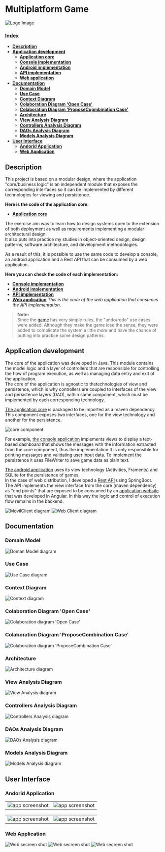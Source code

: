 # Multiplatform Game


![Logo Image](docs/presentation/master_mind_logo.svg)
### Index
- **[Description](#description)**
- **[Application development](#application-development)**
  - **[Application core](https://github.com/PacoMorando/master-mind-core)**
  - **[Console implementation](https://github.com/PacoMorando/master-mind-console)**
  - **[Android implementation](https://github.com/PacoMorando/master-mind-android)**
  - **[API  implementation](https://github.com/PacoMorando/master-mind-api)**
  - **[Web application](https://github.com/PacoMorando/master-mind-web)**
- **[Documentation](#documentation)**
  - **[Domain Model](#domain-model)**
  - **[Use Case](#use-case)**
  - **[Context Diagram](#context-diagram)**
  - **[Colaboration Diagram 'Open Case'](#colaboration-diagram-open-case)**
  - **[Colaboration Diagram 'ProposeCopmbination Case'](#colaboration-diagram-proposecombination-case)**
  - **[Architecture](#architecture)**
  - **[View Analysis Diagram](#view-analysis-diagram)**
  - **[Controllers Analysis Diagram](#controllers-analysis-diagram)**
  - **[DAOs Analysis Diagram](#daos-analysis-diagram)**
  - **[Models Analysis Diagram](#models-analysis-diagram)**
- **[User Interface](#user-interface)**
  - **[Andorid Application](#andorid-application)**
  - **[Web Application](#web-application)**


## Description

This project is based on a modular design, where the application "core/business logic" is an independent module that exposes the corresponding interfaces so it can be implemented by different technologies for viewing and persistence.

**Here is the code of the application core:**
- **[Application core](https://github.com/PacoMorando/master-mind-core)**

The exercise aim was to learn how to design systems open to the extension of both deployment as well as requirements implementing a modular architectural design.  
It also puts into practice my studies in object-oriented design, design patterns, software architecture, and development methodologies.

As a result of this, it is possible to use the same code to develop a console, an android application and a Rest API that can be consumed by a web application.

**Here you can check the code of each implementation:**  
- **[Console implementation](https://github.com/PacoMorando/master-mind-console)**
- **[Android implementation](https://github.com/PacoMorando/master-mind-android)**
- **[API  implementation](https://github.com/PacoMorando/master-mind-api)**
- **[Web application](https://github.com/PacoMorando/master-mind-web)** *This is the code of the web application that consumes the API implementation.*

>**Note:**  
Since the  [game](https://es.wikipedia.org/wiki/Mastermind)  has very simple rules, the "undo/redo" use cases were added. Although they make the game lose the sense, they were added to complicate the system a little more and have the chance of putting into practice some design patterns.

## Application development

The core of the application was developed in Java. This module contains the model logic and a layer of controllers that are responsible for controlling the flow of program execution, as well as managing data entry and exit of the application.  
The core of the application is agnostic to thetechnologies of view and persistence, which is why controllers are coupled to interfaces of the view and persistence layers (DAO), within same component, which must be implemented by each corresponding technology.

[The application core](https://github.com/PacoMorando/master-mind-core)  is packaged to be imported as a maven dependency.  
This component exposes two interfaces, one for the view technology and another for the persistence.



![core component](docs/presentation/master_mind_core_component.svg)

For example, [the console application](https://github.com/PacoMorando/master-mind-console)  implements views to display a text-based dashboard that shows the messages with the information extracted from the core component, thus the implementation It is only responsible for printing messages and validating user input data. To implement the persistence it uses FileWriter to save game data as plain text.

[The android application](https://github.com/PacoMorando/master-mind-android) uses its view technology (Activities, Framents) and SQLite for the persistence of games.  
In the case of web distribution, I developed a [Rest API](https://github.com/PacoMorando/master-mind-api) using SpringBoot. The API implements the view interface from the core (maven dependency) as "end points" that are exposed to be consumed by an [application website](https://github.com/PacoMorando/master-mind-web) that was developed in Angular. In this way the logic and control of execution flow remains in the backend.

![MovilClient diagram](docs/presentation/master_mind_movil_client.svg)
![Web Client diagram](docs/presentation/master_mind_web_client.svg)

## Documentation


### Domain Model
![Doman Model diagram](docs/core/domain_model/domain-mode-core.svg)


### Use Case
![Use Case diagram](docs/core/use_case/use-case-core.svg)


### Context Diagram
![Context diagram](docs/core/context/context-core.svg)


### Colaboration Diagram 'Open Case'
![Colaboration diagram 'Open Case'](docs/core/colaboration-open/colaboration-propose-combination-core.svg)


### Colaboration Diagram 'ProposeCombination Case'
![Colaboration diagram 'ProposeCombination Case'](docs/core/colaboration_propose_combination/colaboration-propose-combination-core.svg)


### Architecture
![Architecture diagram](docs/core/architecture-analysis/analysis-architecture-core.svg)


### View Analysis Diagram
![View Analysis diagram](docs/core/architecture-views-analysis/analysis-views-core.svg)


### Controllers Analysis Diagram
![Controllers Analysis diagram](docs/core/architecture-controllers-analysis/analysis-controllers-core.svg)


### DAOs Analysis Diagram
![DAOs Analysis diagram](docs/core/architecture-dao-analysis/analysis-dao-core.svg)


### Models Analysis Diagram
![Models Analysis diagram](docs/core/architecture-models-analysis/analysis-models-core.svg)

## User Interface

### Andorid Application 

|  |  |
|---|---|
| ![app screenshot](docs/presentation/mm_ss1.webp) | ![app screenshot](docs/presentation/mm_ss2.webp)|

|  |  |
|---|---|
| ![app screenshot](docs/presentation/mm_ss3.webp) | ![app screenshot](docs/presentation/mm_ss4.webp)|

### Web Application 

![Web secreen shot](docs/presentation/mm_ss_web1.webp)
![Web secreen shot](docs/presentation/mm_ss_web2.webp)
![Web secreen shot](docs/presentation/mm_ss_web3.webp)